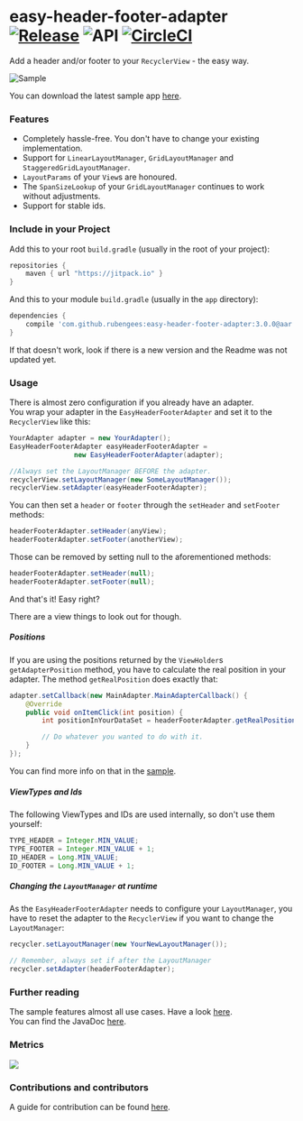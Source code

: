 # easy-header-footer-adapter [![Release](https://jitpack.io/v/rubengees/easy-header-footer-adapter.svg)](https://jitpack.io/#rubengees/easy-header-footer-adapter) ![API](https://img.shields.io/badge/API-9%2B-blue.svg) [![CircleCI](https://circleci.com/gh/rubengees/easy-header-footer-adapter.svg?style=shield)](https://circleci.com/gh/rubengees/easy-header-footer-adapter)

Add a header and/or footer to your `RecyclerView` - the easy way.

![Sample](art/sample.gif)

You can download the latest sample app [here](https://github.com/rubengees/easy-header-footer-adapter/releases/download/3.0.0/sample-release.apk).

### Features

- Completely hassle-free. You don't have to change your existing implementation.
- Support for `LinearLayoutManager`, `GridLayoutManager` and `StaggeredGridLayoutManager`.
- `LayoutParams` of your `View`s are honoured.
- The `SpanSizeLookup` of your `GridLayoutManager` continues to work without adjustments.
- Support for stable ids.

### Include in your Project

Add this to your root `build.gradle` (usually in the root of your project):

```groovy
repositories {
    maven { url "https://jitpack.io" }
}
```

And this to your module `build.gradle` (usually in the `app` directory):

```groovy
dependencies {
    compile 'com.github.rubengees:easy-header-footer-adapter:3.0.0@aar'
}
```

If that doesn't work, look if there is a new version and the Readme was not updated yet.

### Usage

There is almost zero configuration if you already have an adapter.  
You wrap your adapter in the `EasyHeaderFooterAdapter` and set it to the `RecyclerView` like this:

```java
YourAdapter adapter = new YourAdapter();
EasyHeaderFooterAdapter easyHeaderFooterAdapter = 
                new EasyHeaderFooterAdapter(adapter);

//Always set the LayoutManager BEFORE the adapter.
recyclerView.setLayoutManager(new SomeLayoutManager());
recyclerView.setAdapter(easyHeaderFooterAdapter);
```

You can then set a `header` or `footer` through the `setHeader` and `setFooter` methods:

```java
headerFooterAdapter.setHeader(anyView);
headerFooterAdapter.setFooter(anotherView);
```

Those can be removed by setting null to the aforementioned methods:

```java
headerFooterAdapter.setHeader(null);
headerFooterAdapter.setFooter(null);
```

And that's it! Easy right?

There are a view things to look out for though.

##### Positions

If you are using the positions returned by the `ViewHolder`s `getAdapterPosition` method, you have to calculate the real position in your adapter. The method `getRealPosition` does exactly that:

```java
adapter.setCallback(new MainAdapter.MainAdapterCallback() {
    @Override
    public void onItemClick(int position) {
        int positionInYourDataSet = headerFooterAdapter.getRealPosition(position);

        // Do whatever you wanted to do with it.
    }
});
```

You can find more info on that in the [sample](sample/src/main/java/com/rubengees/easyheaderfooteradaptersample/MainActivity.java#L58).

##### ViewTypes and Ids

The following ViewTypes and IDs are used internally, so don't use them yourself:

```java
TYPE_HEADER = Integer.MIN_VALUE;
TYPE_FOOTER = Integer.MIN_VALUE + 1;
ID_HEADER = Long.MIN_VALUE;
ID_FOOTER = Long.MIN_VALUE + 1;
```

##### Changing the `LayoutManager` at runtime

As the `EasyHeaderFooterAdapter` needs to configure your `LayoutManager`, you have to reset the adapter to the `RecyclerView` if you want to change the `LayoutManager`:

```java
recycler.setLayoutManager(new YourNewLayoutManager());

// Remember, always set if after the LayoutManager
recycler.setAdapter(headerFooterAdapter);
```

### Further reading

The sample features almost all use cases. Have a look [here](sample/src/main/java/com/rubengees/easyheaderfooteradaptersample).  
You can find the JavaDoc [here](https://jitpack.io/com/github/rubengees/easy-header-footer-adapter/3.0.0/javadoc/).

### Metrics

<a href="http://www.methodscount.com/?lib=com.github.rubengees%3AEasyHeaderFooterAdapter%3A%2B"><img src="https://img.shields.io/badge/Methods and size-core: 73 | deps: 9347 | 8 KB-e91e63.svg"/></a>

### Contributions and contributors

A guide for contribution can be found [here](.github/CONTRIBUTING.md).
